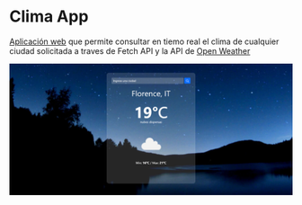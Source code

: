 # Clima App

[Aplicación web](https://jsamuelap.github.io/Clima/) que permite consultar en tiemo real el clima de cualquier ciudad solicitada a traves de Fetch API y la API de [Open Weather](https://openweathermap.org/)

![Captura de pantalla](https://github.com/JSamuelAP/Clima/blob/master/images/screenshot.png)
